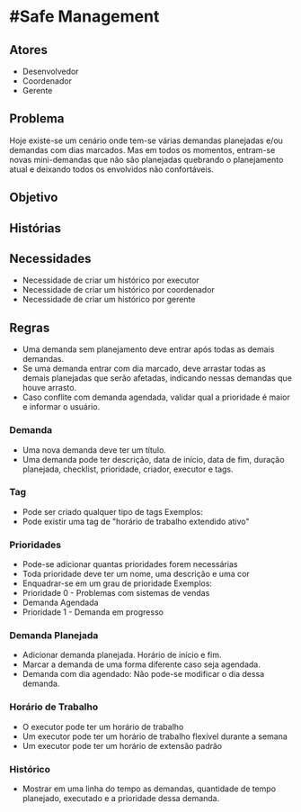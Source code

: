 #Safe Management
==============
## Atores
 - Desenvolvedor
 - Coordenador 
 - Gerente

## Problema
Hoje existe-se um cenário onde tem-se várias demandas planejadas e/ou demandas com dias marcados. Mas em todos os momentos, entram-se novas mini-demandas que não são planejadas quebrando o planejamento atual e deixando todos os envolvidos não confortáveis.

## Objetivo
 
## Histórias
 
###
 
## Necessidades
 - Necessidade de criar um histórico por executor
 - Necessidade de criar um histórico por coordenador
 - Necessidade de criar um histórico por gerente

## Regras
 - Uma demanda sem planejamento deve entrar após todas as demais demandas.
 - Se uma demanda entrar com dia marcado, deve arrastar todas as demais planejadas que serão afetadas, indicando nessas demandas que houve arrasto.
 - Caso conflite com demanda agendada, validar qual a prioridade é maior e informar o usuário.

### Demanda
 - Uma nova demanda deve ter um título.
 - Uma demanda pode ter descrição, data de início, data de fim, duração planejada, checklist, prioridade, criador, executor e tags.
 
### Tag
 - Pode ser criado qualquer tipo de tags
 Exemplos:
 - Pode existir uma tag de "horário de trabalho extendido ativo"
 
### Prioridades
 - Pode-se adicionar quantas prioridades forem necessárias
 - Toda prioridade deve ter um nome, uma descrição e uma cor
 - Enquadrar-se em um grau de prioridade
 Exemplos:
 - Prioridade 0 - Problemas com sistemas de vendas
 - Demanda Agendada
 - Prioridade 1 - Demanda em progresso
 
### Demanda Planejada
 - Adicionar demanda planejada. Horário de início e fim.
 - Marcar a demanda de uma forma diferente caso seja agendada.
 - Demanda com dia agendado: Não pode-se modificar o dia dessa demanda.
 
### Horário de Trabalho
 - O executor pode ter um horário de trabalho
 - Um executor pode ter um horário de trabalho flexível durante a semana
 - Um executor pode ter um horário de extensão padrão
 
### Histórico
 - Mostrar em uma linha do tempo as demandas, quantidade de tempo planejado, executado e a prioridade dessa demanda.